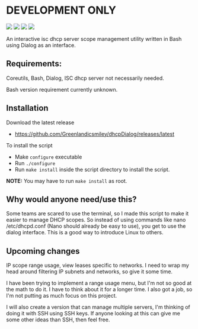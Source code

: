 # DEVELOPMENT ONLY
<a href="./LICENSE"><img src="https://img.shields.io/github/license/Greenlandicsmiley/dhcpDialog?color=Green&style=flat-square"></a>
<a href="https://github.com/Greenlandicsmiley/dhcpDialog/releases"><img src="https://img.shields.io/github/v/tag/Greenlandicsmiley/dhcpDialog?color=Green&label=version&style=flat-square"></a>
<img src="https://img.shields.io/github/languages/top/Greenlandicsmiley/dhcpDialog?color=Green&style=flat-square">
<img src="https://img.shields.io/github/last-commit/Greenlandicsmiley/dhcpDialog/main?color=Green&style=flat-square"> 

An interactive isc dhcp server scope management utility written in Bash using Dialog as an interface.

## Requirements:

Coreutils, Bash, Dialog, ISC dhcp server not necessarily needed.

Bash version requirement currently unknown.

## Installation

Download the latest release
- https://github.com/Greenlandicsmiley/dhcpDialog/releases/latest

To install the script
- Make `configure` executable
- Run `./configure`
- Run `make install` inside the script directory to install the script.

**NOTE:** You may have to run `make install` as root.

## Why would anyone need/use this?

Some teams are scared to use the terminal, so I made this script to make it easier to manage DHCP scopes. So instead of using commands like nano /etc/dhcpd.conf (Nano should already be easy to use), you get to use the dialog interface. This is a good way to introduce Linux to others.


## Upcoming changes

IP scope range usage, view leases specific to networks. I need to wrap my head around filtering IP subnets and networks, so give it some time.

I have been trying to implement a range usage menu, but I'm not so good at the math to do it. I have to think about it for a longer time. I also got a job, so I'm not putting as much focus on this project.

I will also create a version that can manage multiple servers, I'm thinking of doing it with SSH using SSH keys. If anyone looking at this can give me some other ideas than SSH, then feel free.

